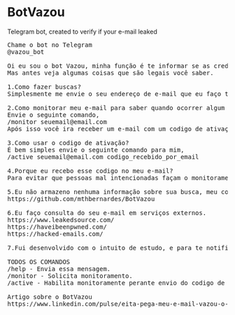 # BotVazou
Telegram bot, created to verify if your e-mail leaked

<pre>
Chame o bot no Telegram
@vazou_bot

Oi eu sou o bot Vazou, minha função é te informar se as credenciais do seu e-mail, foram expostas na internet.
Mas antes veja algumas coisas que são legais você saber.

1.Como fazer buscas?
Simplesmente me envie o seu endereço de e-mail que eu faço todo o trabalho.

2.Como monitorar meu e-mail para saber quando ocorrer algum vazamento?
Envie o seguinte comando,
/monitor seuemail@email.com
Após isso você ira receber um e-mail com um codigo de ativação.

3.Como usar o codigo de ativação?
É bem simples envie o seguinte comando para mim,
/active seuemail@email.com codigo_recebido_por_email

4.Porque eu recebo esse codigo no meu e-mail?
Para evitar que pessoas mal intencionadas façam o monitoramento do seu e-mail.

5.Eu não armazeno nenhuma informação sobre sua busca, meu codigo é aberto e pode ser encontrado no link abaixo
https://github.com/mthbernardes/BotVazou

6.Eu faço consulta do seu e-mail em serviços externos.
https://www.leakedsource.com/
https://haveibeenpwned.com/
https://hacked-emails.com/

7.Fui desenvolvido com o intuito de estudo, e para te notificar caso seu e-mail tenha sido vazado, não me responsabilizo por suas buscas.

TODOS OS COMANDOS
/help - Envia essa mensagem.
/monitor - Solicita monitoramento.
/active - Habilita monitoramente perante envio do codigo de confirmação.

Artigo sobre o BotVazou
https://www.linkedin.com/pulse/eita-pega-meu-e-mail-vazou-o-matheus-bernardes
</pre>
